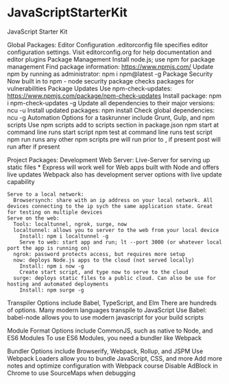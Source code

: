 # JavaScriptStarterKit
JavaScript Starter Kit

Global Packages:
  Editor Configuration
    .editorconfig file specifies editor configuration settings. Visit editorconfig.org for help documentation and editor plugins
  Package Management
    Install node.js; use npm for package management
    Find package information: https://www.npmjs.com/
      Update npm by running as administrator: npm i npm@latest -g
  Package Security
    Now built in to npm - node security package checks packages for vulnerabilities
  Package Updates
    Use npm-check-updates: https://www.npmjs.com/package/npm-check-updates
    Install package: npm i npm-check-updates -g
    Update all dependencies to their major versions: ncu -u 
    Install updated packages: npm install
    Check global dependencies: ncu -g
  Automation
    Options for a taskrunner include Grunt, Gulp, and npm scripts
    Use npm scripts
      add to scripts section in package.json
      npm start at command line runs start script
      npm test at command line runs test script
      npm run <scriptname> runs any other npm scripts
        pre<scriptname> will run prior to <scriptname>, if present
        post<scriptname> will run after <scriptname> if present
      

Project Packages:
  Development Web Server:
    Live-Server for serving up static files
    * Express will work well for Web apps built with Node and offers live updates
    Webpack also has development server options with live update capability

    Serve to a local network:
      Browsersynch: share with an ip address on your local network. All devices connecting to the ip sych the same application state. Great for testing on multiple devices
    Serve on the web:
      Tools: localtunnel, ngrok, surge, now
      localtunnel: allows you to server to the web from your local device
        Install: npm i localtunnel -g
        Serve to web: start app and run; lt --port 3000 (or whatever local port the app is running on)
      ngrok: password protects access, but requires more setup
      now: deploys Node.js apps to the cloud (not served locally)
        Install: npm i now -g
        Create start script, and type now to serve to the cloud
      surge: deploys static files to a public cloud. Can also be use for hosting and automated deployments
        Install: npm surge -g
  
  Transpiler
    Options include Babel, TypeScript, and Elm
      There are hundreds of options. Many modern languages transpile to JavaScript
    Use Babel: babel-node allows you to use modern javascript for your build scripts

  Module Format
    Options include CommonJS, such as native to Node, and ES6 Modules
    To use ES6 Modules, you need a bundler like Webpack

  Bundler
    Options include Browserify, Webpack, Rollup, and JSPM
    Use Webpack
      Loaders allow you to bundle JavaScript, CSS, and more
      Add more notes and optimize configuration with Webpack course
    Disable AdBlock in Chrome to use SourceMaps when debugging
